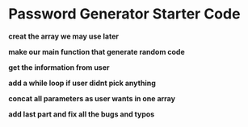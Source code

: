 # Password Generator Starter Code

**creat the array we may use later**

**make our main function that generate random code**

**get the information from user**

**add a while loop if user didnt pick anything**

**concat all parameters as user wants in one array**

**add last part and fix all the bugs and typos**